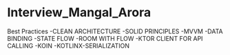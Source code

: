 # Interview_Mangal_Arora
 
Best Practices
-CLEAN ARCHITECTURE
-SOLID PRINCIPLES
-MVVM
-DATA BINDING
-STATE FLOW
-ROOM WITH FLOW
-KTOR CLIENT FOR API CALLING
-KOIN
-KOTLINX-SERIALIZATION
